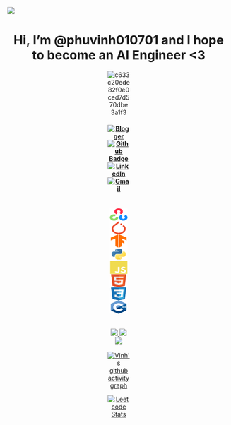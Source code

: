![](https://komarev.com/ghpvc/?username=phuvinh0107&color=green)
<a style="text-align:center">

<h1> Hi, I’m @phuvinh010701 and I hope to become an AI Engineer <3 </h1>



</a>

<div align="center" style="display:block; margin-left: auto; margin-right: auto; width:10%">

![c633c20ede82f0e0ced7d570dbe3a1f3](https://user-images.githubusercontent.com/70382532/138322189-2db8df52-9dcb-40a0-88a8-c365466bd33d.gif)

<div>

<h4 align="center">

[![Blogger](https://img.shields.io/badge/Blogger-FF5722?style=for-the-badge&logo=blogger&logoColor=white)](https://pycoder.site/)
[![Github Badge](https://img.shields.io/badge/-Facebook-blue?style=for-the-badge&logo=Facebook&logoColor=white)](https://www.facebook.com/phuvinh0107/)
[![LinkedIn](https://img.shields.io/badge/linkedin-%230077B5.svg?style=for-the-badge&logo=linkedin&logoColor=white)](https://www.linkedin.com/in/vinhnguyenphu0107/)
[![Gmail](https://img.shields.io/badge/Gmail-D14836?style=for-the-badge&logo=gmail&logoColor=white)](mailto:nguyenphuvinh01@gmail.com)

</h4>


<div align="center" style="display: inline_block"><br>

  <img align="center" alt="Rafa-Python" height="30" width="40" src="https://raw.githubusercontent.com/devicons/devicon/master/icons/opencv/opencv-original.svg">
  <img align="center" alt="Rafa-Python" height="30" width="40" src="https://raw.githubusercontent.com/devicons/devicon/master/icons/pytorch/pytorch-original.svg">
  <img align="center" alt="Rafa-Python" height="30" width="40" src="https://raw.githubusercontent.com/devicons/devicon/master/icons/tensorflow/tensorflow-original.svg">
  <img align="center" alt="Rafa-Python" height="30" width="40" src="https://raw.githubusercontent.com/devicons/devicon/master/icons/python/python-original.svg">
  <img align="center" alt="Rafa-Js" height="30" width="40" src="https://raw.githubusercontent.com/devicons/devicon/master/icons/javascript/javascript-plain.svg">
  <img align="center" alt="Rafa-HTML" height="30" width="40" src="https://raw.githubusercontent.com/devicons/devicon/master/icons/html5/html5-original.svg">
  <img align="center" alt="Rafa-CSS" height="30" width="40" src="https://raw.githubusercontent.com/devicons/devicon/master/icons/css3/css3-original.svg">
  <img align="center" alt="Rafa-Python" height="30" width="40" src="https://raw.githubusercontent.com/devicons/devicon/master/icons/cplusplus/cplusplus-original.svg">

</div>

<br>
<br>

<div align="center">
  <a href="https://github.com/phuvinh010701">
  <img src="https://github-readme-stats.vercel.app/api?username=phuvinh010701&show_icons=true&theme=radical"/>
  <img src="https://github-readme-streak-stats.herokuapp.com/?user=phuvinh010701&theme=dark"> 
  </a>

  <img src="https://github-readme-stats.vercel.app/api/top-langs/?username=phuvinh010701&layout=compact&langs_count=7&theme=tokyonight"/>
</p>

[![Vinh's github activity graph](https://activity-graph.herokuapp.com/graph?username=phuvinh010701&theme=xcode)](https://github.com/phuvinh010701)



[![Leetcode Stats](https://leetcard.jacoblin.cool/phuvinh0107?theme=dark,unicorn)](https://leetcode.com/phuvinh0107?target="_blank")
</div>

